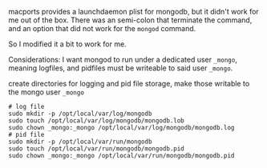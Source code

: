 macports provides a launchdaemon plist for mongodb, but it didn't work for me out of
the box.  There was an semi-colon that terminate the command, and an option that did not work
for the `mongod` command.

So I modified it a bit to work for me.

Considerations:  I want mongod to run under a dedicated user `_mongo`, meaning
logfiles, and pidfiles must be writeable to said user `_mongo`.

create directories for logging and pid file storage, make those writable to the mongo user `_mongo`

    # log file
    sudo mkdir -p /opt/local/var/log/mongodb
    sudo touch /opt/local/var/log/mongodb/mongodb.lob
    sudo chown _mongo:_mongo /opt/local/var/log/mongodb/mongodb.log
    # pid file
    sudo mkdir -p /opt/local/var/run/mongodb
    sudo touch /opt/local/var/run/mongodb/mongodb.pid
    sudo chown _mongo:_mongo /opt/local/var/run/mongodb/mongodb.pid
